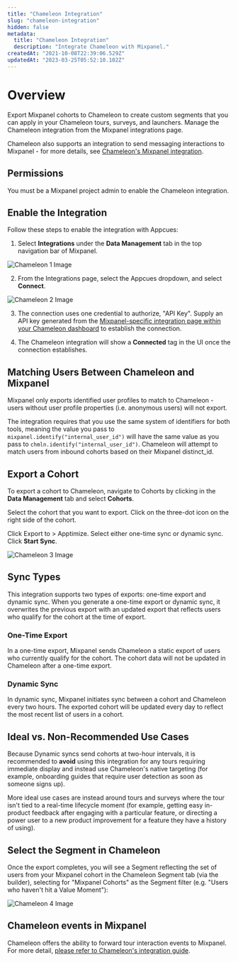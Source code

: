 ```yaml
---
title: "Chameleon Integration"
slug: "chameleon-integration"
hidden: false
metadata: 
  title: "Chameleon Integration"
  description: "Integrate Chameleon with Mixpanel."
createdAt: "2021-10-08T22:39:06.529Z"
updatedAt: "2023-03-25T05:52:10.102Z"
---
```


# Overview

Export Mixpanel cohorts to Chameleon to create custom segments that you can apply in your Chameleon tours, surveys, and launchers. Manage the Chameleon integration from the Mixpanel integrations page.

Chameleon also supports an integration to send messaging interactions to Mixpanel - for more details, see [Chameleon's Mixpanel integration](https://help.trychameleon.com/en/articles/1349054-mixpanel-integration-user-guide).

## Permissions

You must be a Mixpanel project admin to enable the Chameleon integration.

## Enable the Integration

Follow these steps to enable the integration with Appcues:

1. Select **Integrations** under the **Data Management** tab in the top navigation bar of Mixpanel.

![Chameleon 1 Image](https://raw.githubusercontent.com/ranic/mixpanel-docs/main/media/Other%20Bits/Cohort%20Syncs/Chameleon/chameleon1.png)

2. From the Integrations page, select the Appcues dropdown, and select **Connect**.

![Chameleon 2 Image](https://raw.githubusercontent.com/ranic/mixpanel-docs/main/media/Other%20Bits/Cohort%20Syncs/Chameleon/chameleon2.png)

3. The connection uses one credential to authorize, "API Key". Supply an API key generated from the [Mixpanel-specific integration page within your Chameleon dashboard](https://app.trychameleon.com/settings/integrations/mixpanel) to establish the connection.

4. The Chameleon integration will show a **Connected** tag in the UI once the connection establishes.

## Matching Users Between Chameleon and Mixpanel

Mixpanel only exports identified user profiles to match to Chameleon - users without user profile properties (i.e. anonymous users) will not export.

The integration requires that you use the same system of identifiers for both tools, meaning the value you pass to `mixpanel.identify("internal_user_id")` will have the same value as you pass to `chmln.identify("internal_user_id")`. Chameleon will attempt to match users from inbound cohorts based on their Mixpanel distinct_id.

## Export a Cohort

To export a cohort to Chameleon, navigate to Cohorts by clicking in the **Data Management** tab and select **Cohorts**.

Select the cohort that you want to export. Click on the three-dot icon on the right side of the cohort.

Click Export to > Apptimize. Select either one-time sync or dynamic sync. Click **Start Sync**.

![Chameleon 3 Image](https://raw.githubusercontent.com/ranic/mixpanel-docs/main/media/Other%20Bits/Cohort%20Syncs/Chameleon/chameleon3.png)

## Sync Types

This integration supports two types of exports: one-time export and dynamic sync. When you generate a one-time export or dynamic sync, it overwrites the previous export with an updated export that reflects users who qualify for the cohort at the time of export.

### One-Time Export
In a one-time export, Mixpanel sends Chameleon a static export of users who currently qualify for the cohort. The cohort data will not be updated in Chameleon after a one-time export.

### Dynamic Sync
In dynamic sync, Mixpanel initiates sync between a cohort and Chameleon every two hours. The exported cohort will be updated every day to reflect the most recent list of users in a cohort.

## Ideal vs. Non-Recommended Use Cases

Because Dynamic syncs send cohorts at two-hour intervals, it is recommended to **avoid** using this integration for any tours requiring immediate display and instead use Chameleon's native targeting (for example, onboarding guides that require user detection as soon as someone signs up).

More ideal use cases are instead around tours and surveys where the tour isn't tied to a real-time lifecycle moment (for example, getting easy in-product feedback after engaging with a particular feature, or directing a power user to a new product improvement for a feature they have a history of using).

## Select the Segment in Chameleon

Once the export completes, you will see a Segment reflecting the set of users from your Mixpanel cohort in the Chameleon Segment tab (via the builder), selecting for "Mixpanel Cohorts" as the Segment filter (e.g. "Users who haven't hit a Value Moment"):

![Chameleon 4 Image](https://raw.githubusercontent.com/ranic/mixpanel-docs/main/media/Other%20Bits/Cohort%20Syncs/Chameleon/chameleon4.png)

## Chameleon events in Mixpanel

Chameleon offers the ability to forward tour interaction events to Mixpanel. For more detail, [please refer to Chameleon's integration guide](https://help.trychameleon.com/en/articles/1349054-mixpanel-integration-user-guide).

